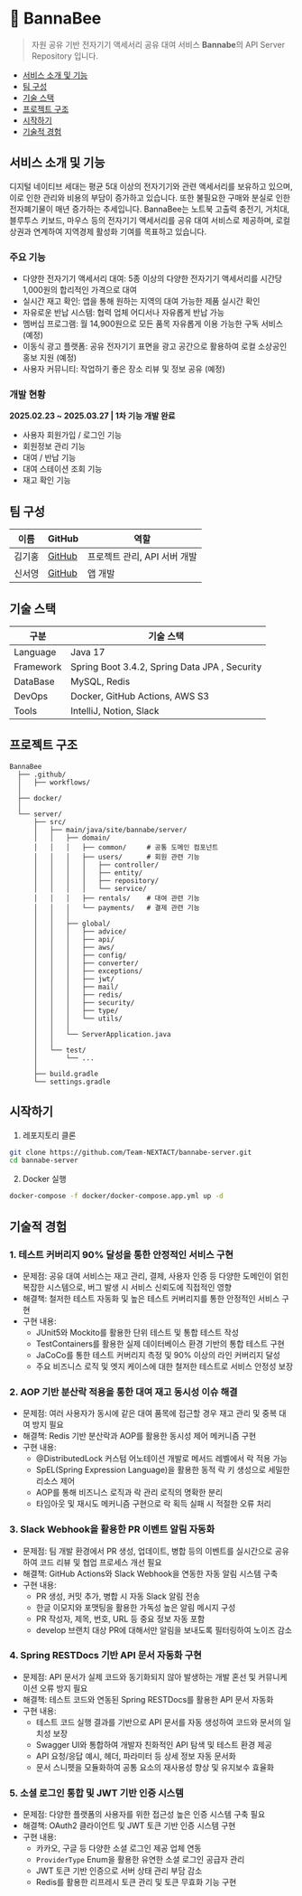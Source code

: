 # 🐝 BannaBee

> 자원 공유 기반 전자기기 액세서리 공유 대여 서비스 **Bannabe**의 API Server Repository 입니다.

- [서비스 소개 및 기능](#서비스-소개-및-기능)
- [팀 구성](#팀-구성)
- [기술 스택](#기술-스택)
- [프로젝트 구조](#프로젝트-구조)
- [시작하기](#시작하기)
- [기술적 경험](#기술적-경험)

## 서비스 소개 및 기능

디지털 네이티브 세대는 평균 5대 이상의 전자기기와 관련 액세서리를 보유하고 있으며, 이로 인한 관리와 비용의 부담이 증가하고 있습니다.
또한 불필요한 구매와 분실로 인한 전자폐기물이 매년 증가하는 추세입니다.
BannaBee는 노트북 고출력 충전기, 거치대, 블루투스 키보드, 마우스 등의 전자기기 액세서리를 공유 대여 서비스로 제공하며, 로컬 상권과 연계하여 지역경제 활성화 기여를 목표하고 있습니다.

### 주요 기능

- 다양한 전자기기 액세서리 대여: 5종 이상의 다양한 전자기기 액세서리를 시간당 1,000원의 합리적인 가격으로 대여
- 실시간 재고 확인: 앱을 통해 원하는 지역의 대여 가능한 제품 실시간 확인
- 자유로운 반납 시스템: 협력 업체 어디서나 자유롭게 반납 가능
- 멤버십 프로그램: 월 14,900원으로 모든 품목 자유롭게 이용 가능한 구독 서비스 (예정)
- 이동식 광고 플랫폼: 공유 전자기기 표면을 광고 공간으로 활용하여 로컬 소상공인 홍보 지원 (예정)
- 사용자 커뮤니티: 작업하기 좋은 장소 리뷰 및 정보 공유 (예정)

### 개발 현황

**2025.02.23 ~ 2025.03.27 | 1차 기능 개발 완료**

- 사용자 회원가입 / 로그인 기능
- 회원정보 관리 기능
- 대여 / 반납 기능
- 대여 스테이션 조회 기능
- 재고 확인 기능

## 팀 구성

| 이름  | GitHub                                  | 역할                 |
|-----|-----------------------------------------|--------------------|
| 김기홍 | [GitHub](https://github.com/kihong1602) | 프로젝트 관리, API 서버 개발 |
| 신서영 | [GitHub](https://github.com/pyqvv)      | 앱 개발               |

## 기술 스택

| 구분        | 기술 스택                                         |
|-----------|-----------------------------------------------|
| Language  | Java 17                                       |
| Framework | Spring Boot 3.4.2, Spring Data JPA , Security |
| DataBase  | MySQL, Redis                                  |
| DevOps    | Docker, GitHub Actions, AWS S3                |
| Tools     | IntelliJ, Notion, Slack                       |

## 프로젝트 구조

```text
BannaBee
  ├── .github/
  │   ├── workflows/
  │
  ├── docker/
  │
  └── server/
      ├── src/
      │   ├── main/java/site/bannabe/server/
      │   │   ├── domain/
      │   │   │   ├── common/     # 공통 도메인 컴포넌트
      │   │   │   ├── users/      # 회원 관련 기능
      │   │   │   │   ├── controller/
      │   │   │   │   ├── entity/
      │   │   │   │   ├── repository/
      │   │   │   │   └── service/
      │   │   │   ├── rentals/    # 대여 관련 기능
      │   │   │   └── payments/   # 결제 관련 기능
      │   │   │
      │   │   ├── global/
      │   │   │   ├── advice/     
      │   │   │   ├── api/        
      │   │   │   ├── aws/        
      │   │   │   ├── config/     
      │   │   │   ├── converter/  
      │   │   │   ├── exceptions/ 
      │   │   │   ├── jwt/        
      │   │   │   ├── mail/       
      │   │   │   ├── redis/      
      │   │   │   ├── security/   
      │   │   │   ├── type/       
      │   │   │   └── utils/      
      │   │   │
      │   │   └── ServerApplication.java
      │   │
      │   └── test/
      │       └── ...
      │
      ├── build.gradle
      └── settings.gradle
```

## 시작하기

1. 레포지토리 클론

```bash
git clone https://github.com/Team-NEXTACT/bannabe-server.git
cd bannabe-server
```

2. Docker 실행

```bash
docker-compose -f docker/docker-compose.app.yml up -d
```

## 기술적 경험

### 1. 테스트 커버리지 90% 달성을 통한 안정적인 서비스 구현

- 문제점: 공유 대여 서비스는 재고 관리, 결제, 사용자 인증 등 다양한 도메인이 얽힌 복잡한 시스템으로, 버그 발생 시 서비스 신뢰도에 직접적인 영향
- 해결책: 철저한 테스트 자동화 및 높은 테스트 커버리지를 통한 안정적인 서비스 구현
- 구현 내용:
    - JUnit5와 Mockito를 활용한 단위 테스트 및 통합 테스트 작성
    - TestContainers를 활용한 실제 데이터베이스 환경 기반의 통합 테스트 구현
    - JaCoCo를 통한 테스트 커버리지 측정 및 90% 이상의 라인 커버리지 달성
    - 주요 비즈니스 로직 및 엣지 케이스에 대한 철저한 테스트로 서비스 안정성 보장

### 2. AOP 기반 분산락 적용을 통한 대여 재고 동시성 이슈 해결

- 문제점: 여러 사용자가 동시에 같은 대여 품목에 접근할 경우 재고 관리 및 중복 대여 방지 필요
- 해결책: Redis 기반 분산락과 AOP를 활용한 동시성 제어 메커니즘 구현
- 구현 내용:
    - @DistributedLock 커스텀 어노테이션 개발로 메서드 레벨에서 락 적용 가능
    - SpEL(Spring Expression Language)을 활용한 동적 락 키 생성으로 세밀한 리소스 제어
    - AOP를 통해 비즈니스 로직과 락 관리 로직의 명확한 분리
    - 타임아웃 및 재시도 메커니즘 구현으로 락 획득 실패 시 적절한 오류 처리

### 3. Slack Webhook을 활용한 PR 이벤트 알림 자동화

- 문제점: 팀 개발 환경에서 PR 생성, 업데이트, 병합 등의 이벤트를 실시간으로 공유하여 코드 리뷰 및 협업 프로세스 개선 필요
- 해결책: GitHub Actions와 Slack Webhook을 연동한 자동 알림 시스템 구축
- 구현 내용:
    - PR 생성, 커밋 추가, 병합 시 자동 Slack 알림 전송
    - 한글 이모지와 포맷팅을 활용한 가독성 높은 알림 메시지 구성
    - PR 작성자, 제목, 번호, URL 등 중요 정보 자동 포함
    - develop 브랜치 대상 PR에 대해서만 알림을 보내도록 필터링하여 노이즈 감소

### 4. Spring RESTDocs 기반 API 문서 자동화 구현

- 문제점: API 문서가 실제 코드와 동기화되지 않아 발생하는 개발 혼선 및 커뮤니케이션 오류 방지 필요
- 해결책: 테스트 코드와 연동된 Spring RESTDocs를 활용한 API 문서 자동화
- 구현 내용:
    - 테스트 코드 실행 결과를 기반으로 API 문서를 자동 생성하여 코드와 문서의 일치성 보장
    - Swagger UI와 통합하여 개발자 친화적인 API 탐색 및 테스트 환경 제공
    - API 요청/응답 예시, 헤더, 파라미터 등 상세 정보 자동 문서화
    - 문서 스니펫을 모듈화하여 공통 요소의 재사용성 향상 및 유지보수 효율화

### 5. 소셜 로그인 통합 및 JWT 기반 인증 시스템

- 문제점: 다양한 플랫폼의 사용자를 위한 접근성 높은 인증 시스템 구축 필요
- 해결책: OAuth2 클라이언트 및 JWT 토큰 기반 인증 시스템 구현
- 구현 내용:
    - 카카오, 구글 등 다양한 소셜 로그인 제공 업체 연동
    - `ProviderType` Enum을 활용한 유연한 소셜 로그인 공급자 관리
    - JWT 토큰 기반 인증으로 서버 상태 관리 부담 감소
    - Redis를 활용한 리프레시 토큰 관리 및 토큰 무효화 기능 구현